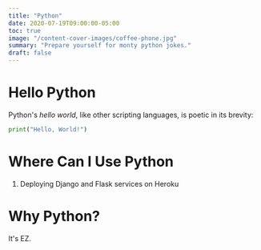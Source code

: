 ```yaml
---
title: "Python"
date: 2020-07-19T09:00:00-05:00
toc: true
image: "/content-cover-images/coffee-phone.jpg"
summary: "Prepare yourself for monty python jokes."
draft: false
---
```


# Hello Python

Python's _hello world_, like other scripting languages,
is poetic in its brevity:

```py
print("Hello, World!")
```

# Where Can I Use Python

1. Deploying Django and Flask services on Heroku

# Why Python?

It's EZ.
